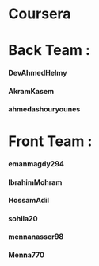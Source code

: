 # Coursera

# Back Team :
#### DevAhmedHelmy
#### AkramKasem
#### ahmedashouryounes

# Front Team :
#### emanmagdy294
#### IbrahimMohram
#### HossamAdil
#### sohila20 
#### mennanasser98
#### Menna770
